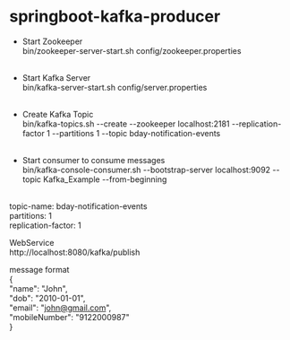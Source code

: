# springboot-kafka-producer

- Start Zookeeper <br />
bin/zookeeper-server-start.sh config/zookeeper.properties <br /><br />

- Start Kafka Server <br />
bin/kafka-server-start.sh config/server.properties <br /><br />

- Create Kafka Topic <br />
bin/kafka-topics.sh --create --zookeeper localhost:2181 --replication-factor 1 --partitions 1 --topic bday-notification-events <br /><br />

- Start consumer to consume messages<br />
bin/kafka-console-consumer.sh --bootstrap-server localhost:9092 --topic Kafka_Example --from-beginning<br /><br />

topic-name: bday-notification-events<br />
partitions: 1<br />
replication-factor: 1 <br />

WebService<br />
http://localhost:8080/kafka/publish<br />

message format <br />
{<br />
  "name": "John",<br />
  "dob": "2010-01-01",<br />
  "email": "john@gmail.com",<br />
  "mobileNumber": "9122000987"<br />
}






